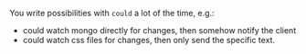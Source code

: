 
You write possibilities with `could` a lot of the time, e.g.:

- could watch mongo directly for changes, then somehow notify the client
- could watch css files for changes, then only send the specific text.

